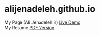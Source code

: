 # alijenadeleh.github.io
My Page (Ali Jenadeleh.ir)
<a href="https://alijenadeleh.ir">Live Demo</a>
<br />
My Resume
<a href="https://alijenadeleh.ir/resume.pdf">PDF Version</a>

